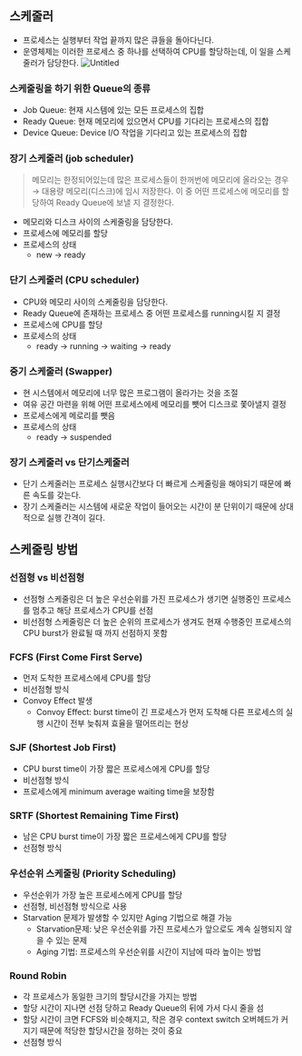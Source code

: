 ## 스케줄러

- 프로세스는 실행부터 작업 끝까지 많은 큐들을 돌아다닌다.
- 운영체제는 이러한 프로세스 중 하나를 선택하여 CPU를 할당하는데, 이 일을 스케줄러가 담당한다.
  ![Untitled](https://user-images.githubusercontent.com/55427367/202409511-d6c7421e-f9fd-4802-96d8-981b40e46ddf.png)

### 스케줄링을 하기 위한 Queue의 종류

- Job Queue: 현재 시스템에 있는 모든 프로세스의 집합
- Ready Queue: 현재 메모리에 있으면서 CPU를 기다리는 프로세스의 집합
- Device Queue: Device I/O 작업을 기다리고 있는 프로세스의 집합

### 장기 스케줄러 (job scheduler)

> 메모리는 한정되어있는데 많은 프로세스들이 한꺼번에 메모리에 올라오는 경우 → 대용량 메모리(디스크)에 임시 저장한다. 이 중 어떤 프로세스에 메모리를 할당하여 Ready Queue에 보낼 지 결정한다.

- 메모리와 디스크 사이의 스케줄링을 담당한다.
- 프로세스에 메모리를 할당
- 프로세스의 상태
  - new → ready

### 단기 스케줄러 (CPU scheduler)

- CPU와 메모리 사이의 스케줄링을 담당한다.
- Ready Queue에 존재하는 프로세스 중 어떤 프로세스를 running시킬 지 결정
- 프로세스에 CPU를 할당
- 프로세스의 상태
  - ready → running → waiting → ready

### 중기 스케줄러 (Swapper)

- 현 시스템에서 메모리에 너무 많은 프로그램이 올라가는 것을 조절
- 여유 공간 마련을 위해 어떤 프로세스에세 메모리를 뺏어 디스크로 쫓아낼지 결정
- 프로세스에게 메로리를 뺏음
- 프로세스의 상태
  - ready → suspended

### 장기 스케줄러 vs 단기스케줄러

- 단기 스케줄러는 프로세스 실행시간보다 더 빠르게 스케줄링을 해야되기 때문에 빠른 속도를 갖는다.
- 장기 스케줄러는 시스템에 새로운 작업이 들어오는 시간이 분 단위이기 때문에 상대적으로 실행 간격이 길다.

## 스케줄링 방법

### 선점형 vs 비선점형

- 선점형 스케줄링은 더 높은 우선순위를 가진 프로세스가 생기면 실행중인 프로세스를 멈추고 해당 프로세스가 CPU를 선점
- 비선점형 스케줄링은 더 높은 순위의 프로세스가 생겨도 현재 수행중인 프로세스의 CPU burst가 완료될 때 까지 선점하지 못함

### FCFS (First Come First Serve)

- 먼저 도착한 프로세스에세 CPU를 할당
- 비선점형 방식
- Convoy Effect 발생
  - Convoy Effect: burst time이 긴 프로세스가 먼저 도착해 다른 프로세스의 실행 시간이 전부 늦춰져 효율을 떨어뜨리는 현상

### SJF (Shortest Job First)

- CPU burst time이 가장 짧은 프로세스에게 CPU를 할당
- 비선점형 방식
- 프로세스에게 minimum average waiting time을 보장함

### SRTF (Shortest Remaining Time First)

- 남은 CPU burst time이 가장 짧은 프로세스에게 CPU를 할당
- 선점형 방식

### 우선순위 스케줄링 (Priority Scheduling)

- 우선순위가 가장 높은 프로세스에게 CPU를 할당
- 선점형, 비선점형 방식으로 사용
- Starvation 문제가 발생할 수 있지만 Aging 기법으로 해결 가능
  - Starvation문제: 낮은 우선순위를 가진 프로세스가 앞으로도 계속 실행되지 않을 수 있는 문제
  - Aging 기법: 프로세스의 우선순위를 시간이 지남에 따라 높이는 방법

### Round Robin

- 각 프로세스가 동일한 크기의 할당시간을 가지는 방법
- 할당 시간이 지나면 선점 당하고 Ready Queue의 뒤에 가서 다시 줄을 섬
- 할당 시간이 크면 FCFS와 비슷해지고, 작은 경우 context switch 오버헤드가 커지기 때문에 적당한 할당시간을 정하는 것이 중요
- 선점형 방식
